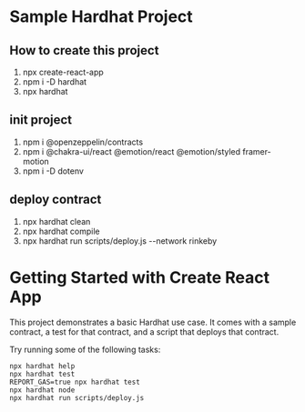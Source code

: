 # Sample Hardhat Project
## How to create this project
1. npx create-react-app
2. npm i -D hardhat
3. npx hardhat

## init project
1. npm i @openzeppelin/contracts
2. npm i @chakra-ui/react @emotion/react @emotion/styled framer-motion
3. npm i -D dotenv

## deploy contract
1. npx hardhat clean
2. npx hardhat compile
3. npx hardhat run scripts/deploy.js --network rinkeby

# Getting Started with Create React App
This project demonstrates a basic Hardhat use case. It comes with a sample contract, a test for that contract, and a script that deploys that contract.

Try running some of the following tasks:

```shell
npx hardhat help
npx hardhat test
REPORT_GAS=true npx hardhat test
npx hardhat node
npx hardhat run scripts/deploy.js
```
